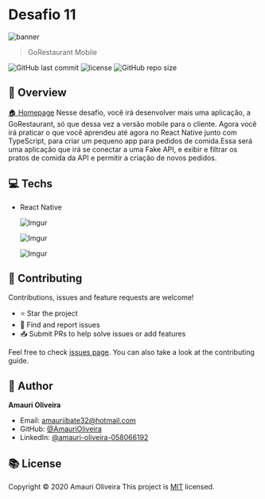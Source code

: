 
# Desafio 11

  ![banner](https://i.imgur.com/EZJe9Vm.png)

> GoRestaurant Mobile

![GitHub last commit](https://img.shields.io/github/last-commit//gostack-react-native-delivery)
![license](https://img.shields.io/github/license//gostack-react-native-delivery)
![GitHub repo size](https://img.shields.io/github/repo-size//gostack-react-native-delivery)

## :telescope: Overview

  [🏠 Homepage](https://github.com/AmauriOliveira/gostack-react-native-delivery)
Nesse desafio, você irá desenvolver mais uma aplicação, a GoRestaurant, só que dessa vez a versão mobile para o cliente. Agora você irá praticar o que você aprendeu até agora no React Native junto com TypeScript, para criar um pequeno app para pedidos de comida.Essa será uma aplicação que irá se conectar a uma Fake API, e exibir e filtrar os pratos de comida da API e permitir a criação de novos pedidos.
## :computer: Techs

- React Native

  ![Imgur](https://i.imgur.com/hWQhytY.png)

  ![Imgur](https://i.imgur.com/SD3ESkN.png)

  ![Imgur](https://i.imgur.com/6T9AbNk.png)

## :star2: Contributing

Contributions, issues and feature requests are welcome!

- ⭐️ Star the project
- 🐛 Find and report issues
- 📥 Submit PRs to help solve issues or add features

Feel free to check [issues page](https://github.com/AmauriOliveira/gostack-react-native-delivery/issues). You can also take a look at the contributing guide.

## :bow: Author

**Amauri Oliveira**
* Email: amauriibate32@hotmail.com
* GitHub: [@AmauriOliveira](https://github.com/AmauriOliveira)
* LinkedIn: [@amauri-oliveira-058066192](https://linkedin.com/in/amauri-oliveira-058066192)

## :books: License

Copyright © 2020 Amauri Oliveira
This project is [MIT](license) licensed.
